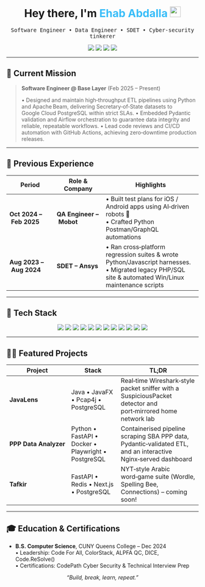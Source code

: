 
<h1 align="center">Hey there, I'm <span style="color:#38bdf8;">Ehab Abdalla</span> <img src="https://media.giphy.com/media/hvRJCLFzcasrR4ia7z/giphy.gif" width="28"/></h1>
<p align="center"><samp>Software Engineer • Data Engineer • SDET • Cyber‑security tinkerer</samp></p>

<p align="center">
  <a href="mailto:ehababdalla03@gmail.com"><img src="https://img.shields.io/badge/Email-D14836?style=for-the-badge&logo=gmail&logoColor=white"/></a>
  <a href="https://www.linkedin.com/in/ehab-abdalla-04ab411b3/"><img src="https://img.shields.io/badge/LinkedIn-0A66C2?style=for-the-badge&logo=linkedin&logoColor=white"/></a>
  <a href="https://github.com/ehab20011"><img src="https://img.shields.io/badge/GitHub-181717?style=for-the-badge&logo=github&logoColor=white"/></a>
  <a href="https://ehab.us"><img src="https://img.shields.io/badge/Portfolio-38bdf8?style=for-the-badge&logo=vercel&logoColor=white"/></a>
</p>

---

## 🚀 Current Mission

> **Software Engineer @ Base Layer** (Feb 2025 – Present)
>
> • Designed and maintain high‑throughput ETL pipelines using Python and Apache Beam, delivering Secretary‑of‑State datasets to Google Cloud PostgreSQL within strict SLAs.
> • Embedded Pydantic validation and Airflow orchestration to guarantee data integrity and reliable, repeatable workflows.
> • Lead code reviews and CI/CD automation with GitHub Actions, achieving zero‑downtime production releases.

---

## 💼 Previous Experience

| Period                               | Role & Company          | Highlights                                                                                                                                               |
| ------------------------------------ | ----------------------- | -------------------------------------------------------------------------------------------------------------------------------------------------------- |
| <strong>Oct 2024 – Feb 2025</strong> | **QA Engineer – Mobot** | • Built test plans for iOS / Android apps using AI‑driven robots 🤖<br/>• Crafted Python Postman/GraphQL automations                                     |
| <strong>Aug 2023 – Aug 2024</strong> | **SDET – Ansys**        | • Ran cross‑platform regression suites & wrote Python/Javascript harnesses.<br/>• Migrated legacy PHP/SQL site & automated Win/Linux maintenance scripts |

---

## 🧰 Tech Stack

<p align="center">
  <img src="https://img.shields.io/badge/Python-3776AB?style=for-the-badge&logo=python&logoColor=white"/>
  <img src="https://img.shields.io/badge/Java-007396?style=for-the-badge&logo=openjdk&logoColor=white"/>
  <img src="https://img.shields.io/badge/C++-00599C?style=for-the-badge&logo=c%2B%2B&logoColor=white"/>
  <img src="https://img.shields.io/badge/JavaScript-F7DF1E?style=for-the-badge&logo=javascript&logoColor=black"/>
  <img src="https://img.shields.io/badge/TypeScript-3178C6?style=for-the-badge&logo=typescript&logoColor=white"/>
  <img src="https://img.shields.io/badge/React-61DAFB?style=for-the-badge&logo=react&logoColor=black"/>
  <img src="https://img.shields.io/badge/Next.js-000000?style=for-the-badge&logo=nextdotjs&logoColor=white"/>
  <img src="https://img.shields.io/badge/Docker-2496ED?style=for-the-badge&logo=docker&logoColor=white"/>
  <img src="https://img.shields.io/badge/Kubernetes-326CE5?style=for-the-badge&logo=kubernetes&logoColor=white"/>
  <img src="https://img.shields.io/badge/Airflow-017CEE?style=for-the-badge&logo=apacheairflow&logoColor=white"/>
  <img src="https://img.shields.io/badge/PostgreSQL-4169E1?style=for-the-badge&logo=postgresql&logoColor=white"/>
  <img src="https://img.shields.io/badge/MongoDB-47A248?style=for-the-badge&logo=mongodb&logoColor=white"/>
</p>

---

## 🧑‍💻 Featured Projects

| Project               | Stack                                               | TL;DR                                                                                                           |
| --------------------- | --------------------------------------------------- | --------------------------------------------------------------------------------------------------------------- |
| **JavaLens**          | Java • JavaFX • Pcap4j • PostgreSQL                 | Real‑time Wireshark‑style packet sniffer with a SuspiciousPacket detector and port‑mirrored home network lab    |
| **PPP Data Analyzer** | Python • FastAPI • Docker • Playwright • PostgreSQL | Containerised pipeline scraping SBA PPP data, Pydantic‑validated ETL, and an interactive Nginx‑served dashboard |
| **Tafkir**            | FastAPI • Redis • Next.js • PostgreSQL              | NYT‑style Arabic word‑game suite (Wordle, Spelling Bee, Connections) – coming soon!                             |

---

## 🎓 Education & Certifications

* **B.S. Computer Science**, CUNY Queens College – Dec 2024<br/>
  • Leadership: Code For All, ColorStack, ALPFA QC, DICE, Code.ReSolve()<br/>
  • Certifications: CodePath Cyber Security & Technical Interview Prep


<p align="center"><i>“Build, break, learn, repeat.”</i></p>
